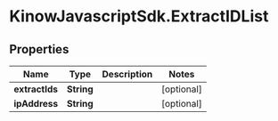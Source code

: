 # KinowJavascriptSdk.ExtractIDList

## Properties
Name | Type | Description | Notes
------------ | ------------- | ------------- | -------------
**extractIds** | **String** |  | [optional] 
**ipAddress** | **String** |  | [optional] 


